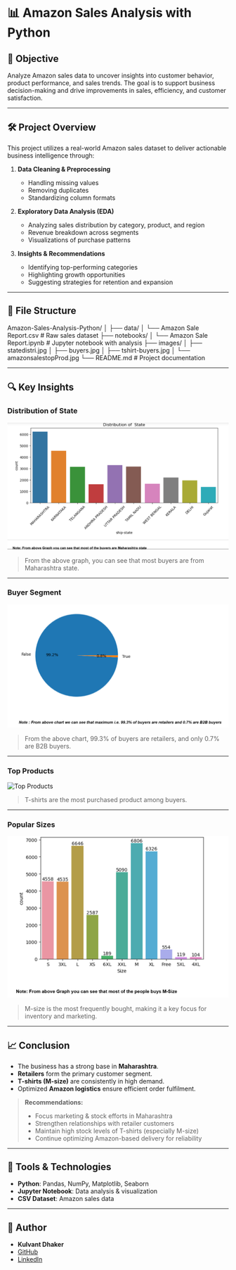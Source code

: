 # 📊 Amazon Sales Analysis with Python

## 📌 Objective
Analyze Amazon sales data to uncover insights into customer behavior, product performance, and sales trends. The goal is to support business decision-making and drive improvements in sales, efficiency, and customer satisfaction.

---

## 🛠️ Project Overview
This project utilizes a real-world Amazon sales dataset to deliver actionable business intelligence through:

1. **Data Cleaning & Preprocessing**
    - Handling missing values  
    - Removing duplicates  
    - Standardizing column formats

2. **Exploratory Data Analysis (EDA)**
    - Analyzing sales distribution by category, product, and region  
    - Revenue breakdown across segments  
    - Visualizations of purchase patterns

3. **Insights & Recommendations**
    - Identifying top-performing categories  
    - Highlighting growth opportunities  
    - Suggesting strategies for retention and expansion

---

## 📂 File Structure

Amazon-Sales-Analysis-Python/
│
├── data/
│ └── Amazon Sale Report.csv # Raw sales dataset
├── notebooks/
│ └── Amazon Sale Report.ipynb # Jupyter notebook with analysis
├── images/
│ ├── statedistri.jpg
│ ├── buyers.jpg
│ ├── tshirt-buyers.jpg
│ └── amazonsalestopProd.jpg
└── README.md # Project documentation



---

## 🔍 Key Insights

### Distribution of State

![Distribution of State](images/statedistri.png)

> From the above graph, you can see that most buyers are from Maharashtra state.

---

### Buyer Segment

![Buyer Segment](images/buyers.png)

> From the above chart, 99.3% of buyers are retailers, and only 0.7% are B2B buyers.

---

### Top Products

![Top Products](r"images/tshirtbuyers.png")

> T-shirts are the most purchased product among buyers.

---

### Popular Sizes

![Popular Sizes](images/amazonsalestopProd.png)

> M-size is the most frequently bought, making it a key focus for inventory and marketing.

---

## 📈 Conclusion

- The business has a strong base in **Maharashtra**.
- **Retailers** form the primary customer segment.
- **T-shirts (M-size)** are consistently in high demand.
- Optimized **Amazon logistics** ensure efficient order fulfilment.

> **Recommendations:**  
> - Focus marketing & stock efforts in Maharashtra  
> - Strengthen relationships with retailer customers  
> - Maintain high stock levels of T-shirts (especially M-size)  
> - Continue optimizing Amazon-based delivery for reliability

---

## 🚀 Tools & Technologies

- **Python**: Pandas, NumPy, Matplotlib, Seaborn
- **Jupyter Notebook**: Data analysis & visualization
- **CSV Dataset**: Amazon sales data

---

## 👤 Author

- **Kulvant Dhaker**
- [GitHub](https://github.com/DhakerKulvant)
- [LinkedIn](https://www.linkedin.com/in/dhakerkulvant01)

